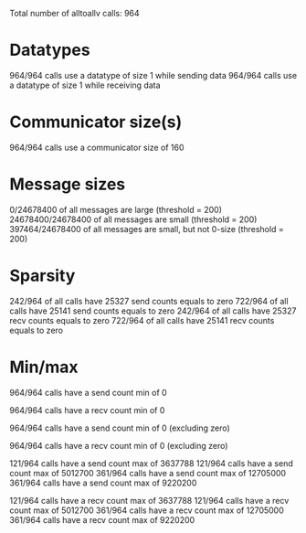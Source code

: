 Total number of alltoallv calls: 964

# Datatypes

964/964 calls use a datatype of size 1 while sending data
964/964 calls use a datatype of size 1 while receiving data

# Communicator size(s)

964/964 calls use a communicator size of 160

# Message sizes

0/24678400 of all messages are large (threshold = 200)
24678400/24678400 of all messages are small (threshold = 200)
397464/24678400 of all messages are small, but not 0-size (threshold = 200)

# Sparsity

242/964 of all calls have 25327 send counts equals to zero
722/964 of all calls have 25141 send counts equals to zero
242/964 of all calls have 25327 recv counts equals to zero
722/964 of all calls have 25141 recv counts equals to zero

# Min/max
964/964 calls have a send count min of 0

964/964 calls have a recv count min of 0

964/964 calls have a send count min of 0 (excluding zero)

964/964 calls have a recv count min of 0 (excluding zero)

121/964 calls have a send count max of 3637788
121/964 calls have a send count max of 5012700
361/964 calls have a send count max of 12705000
361/964 calls have a send count max of 9220200

121/964 calls have a recv count max of 3637788
121/964 calls have a recv count max of 5012700
361/964 calls have a recv count max of 12705000
361/964 calls have a recv count max of 9220200


